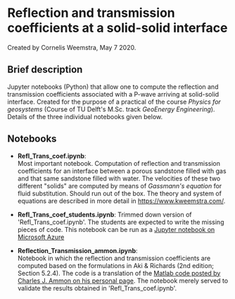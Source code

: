 # Reflection and transmission coefficients at a solid-solid interface
Created by Cornelis Weemstra, May 7 2020. 

## Brief description

Jupyter notebooks (Python) that allow one to compute the reflection and transmission coefficients associated with a P-wave arriving at solid-solid interface. Created for the purpose of a practical of the course _Physics for geosystems_ (Course of TU Delft's M.Sc. track _GeoEnergy Engineering_). Details of the three individual notebooks given below. 

## Notebooks

* **Refl_Trans_coef.ipynb**:   
Most important notebook. Computation of reflection and transmission coefficients for an interface between a porous sandstone filled with gas and that same sandstone filled with water. The velocities of these two different "solids" are computed by means of _Gassmann's equation_ for fluid substitution. Should run out of the box. The theory and system of equations are described in more detail in https://www.kweemstra.com/.

* **Refl_Trans_coef_students.ipynb**:
Trimmed down version of 'Refl_Trans_coef.ipynb'. The students are expected to write the missing pieces of code. This notebook can be run as a [Jupyter notebook on Microsoft Azure](https://notebooks.azure.com/kweemstra/projects "Notebook on Azure")

* **Reflection_Transmission_ammon.ipynb**:   
Notebook in which the reflection and transmission coefficients are computed based on the formulations in Aki & Richards (2nd edition; Section 5.2.4). The code is a translation of the [Matlab code posted by Charles J. Ammon on his personal page](https://sites.psu.edu/charlesammon/2017/01/19/seismic-reflectiontransmission-coefficients-with-matlab/ "Link to Charles J. Ammons's post"). The notebook merely served to validate the results obtained in 'Refl_Trans_coef.ipynb'.
